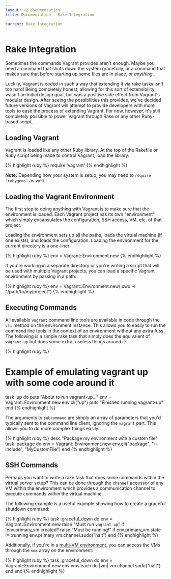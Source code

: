 ```yaml
---
layout: v2_documentation
title: Documentation - Rake Integration

current: Rake Integration
---
```

# Rake Integration

Sometimes the commands Vagrant provides aren't enough. Maybe you need
a command that shuts down the system gracefully, or a command that makes
sure that before starting up some files are in place, or _anything_.

Luckily, Vagrant is coded in such a way that extending it via rake
tasks isn't too hard! Being completely honest, allowing for this sort of
extensibility wasn't an initial design goal, but was a positive side
effect from Vagrant's modular design. After seeing the possibilities
this provides, we've decided future versions of Vagrant will attempt to
provide developers with more tools to ease the process of extending
Vagrant. For now, however, it's still completely possible to power Vagrant
through Rake or any other Ruby-based script.

## Loading Vagrant

Vagrant is loaded like any other Ruby library. At the top of the Rakefile
or Ruby script being made to control Vagrant, load the library:

{% highlight ruby %}
require 'vagrant'
{% endhighlight %}

**Note:** Depending how your system is setup, you may need to `require 'rubygems'`
as well.

## Loading the Vagrant Environment

The first step to doing anything with Vagrant is to make sure that the
environment is loaded. Each Vagrant project has its own "environment"
which simply encapsulates the configuration, SSH access, VM, etc.
of that project.

Loading the environment sets up all the paths, loads the virtual
machine (if one exists), and loads the configuration. Loading the
environment for the current directory is a one-liner:

{% highlight ruby %}
env = Vagrant::Environment.new
{% endhighlight %}

If you're working in a separate directory or you're writing a script that
will be used with multiple Vagrant projects, you can load a specific
Vagrant environment by passing in a path:

{% highlight ruby %}
env = Vagrant::Environment.new(:cwd => "/path/to/my/project")
{% endhighlight %}

## Executing Commands

All available `vagrant` command line tools are available in code through
the `cli` method on the environment instance. This allows you to
easily to run the command line tools in the context of an environment
without any extra fuss. The following is a simple rake task that simply
does the equivalent of `vagrant up` but does some extra, useless things
around it:

{% highlight ruby %}
# Example of emulating vagrant up with some code around it
task :up do
  puts "About to run vagrant-up..."
  env = Vagrant::Environment.new
  env.cli("up")
  puts "Finished running vagrant-up"
end
{% endhighlight %}

The arguments to `subcommand` are simply an array of parameters
that you'd typically sent to the command line client, ignoring the `vagrant`
part. This allows you to do more complex things easily:

{% highlight ruby %}
desc "Package my environment with a custom file"
task :package do
  env = Vagrant::Environment.new
  env.cli("package", "--include", "MyCustomFile")
end
{% endhighlight %}

## SSH Commands

Perhaps you want to write a rake task that does some commands within the
virtual server setup? This can be done through the `channel` accessor of any
VM within the environment which provides a communication channel to execute
commands within the virtual machine.

The following example is a useful example showing how to create a graceful
shutdown command:

{% highlight ruby %}
task :graceful_down do
  env = Vagrant::Environment.new
  raise "Must run `vagrant up`" if !env.primary_vm.created?
  raise "Must be running!" if env.primary_vm.state != :running
  env.primary_vm.channel.sudo("halt")
end
{% endhighlight %}

Additionally, if you're in a [multi-VM environment](/v2/docs/multivm.html), you can
access the VMs through the `vms` array on the environment:

{% highlight ruby %}
task :graceful_down do
  env = Vagrant::Environment.new
  env.vms.each do |vm|
    vm.channel.sudo("halt")
  end
end
{% endhighlight %}
